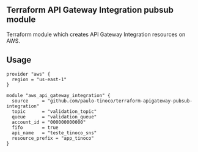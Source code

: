 ## Terraform API Gateway Integration pubsub module

Terraform module which creates API Gateway Integration resources on AWS.

## Usage

```hcl
provider "aws" {
  region = "us-east-1"
}

module "aws_api_gateway_integration" {
  source     = "github.com/paulo-tinoco/terraform-apigateway-pubsub-integration"
  topic      = "validation_topic"
  queue      = "validation_queue"
  account_id = "000000000000"
  fifo       = true
  api_name   = "teste_tinoco_sns"
  resource_prefix = "app_tinoco"
}
```
